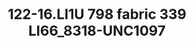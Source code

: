 ---
title: 122-16.LI1U 798 fabric 339 LI66_8318-UNC1097
image: 122-16.LI1U 798 fabric 339 LI66_8318-UNC1097.jpg
brand: sposo
layout: vestito
---